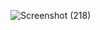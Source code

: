 ![Screenshot (218)](https://github.com/user-attachments/assets/f0db81c0-eaf1-459e-b5dc-1dd87b529588)
